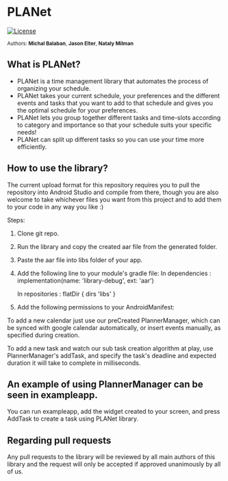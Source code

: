<!--
  Title: PLANet Scheduling Library
  Description: Preference-based automatic schedule planner library for maximum task completion
  Authors: Michal Balaban, Jason Elter, Nataly Milman
  -->

# PLANet 
[![License](https://img.shields.io/badge/License-Apache%202.0-blue.svg)](https://opensource.org/licenses/Apache-2.0)

<sup>Authors: **Michal Balaban**, **Jason Elter**, **Nataly Milman**</sup>

## What is PLANet?
* PLANet is a time management library that automates the process of organizing your schedule.
* PLANet takes your current schedule, your preferences and the different events and tasks that you want to add to that schedule and gives you the optimal schedule for your preferences.
* PLANet lets you group together different tasks and time-slots according to category and importance so that your schedule suits your specific needs!
* PLANet can split up different tasks so you can use your time more efficiently.

## How to use the library?
The current upload format for this repository requires you to pull the repository into Android Studio and compile from there, though you are also welcome to take whichever files you want from this project and to add them to your code in any way you like :)

Steps:
1. Clone git repo.
2. Run the library and copy the created aar file from the generated folder.
3. Paste the aar file into libs folder of your app.
4. Add the following line to your module's gradle file:
   In dependencies :
   implementation(name: 'library-debug', ext: 'aar')
   
   In repositories :
   flatDir {
                             dirs 'libs'
                         }
5. Add the following permissions to your AndroidManifest:

    <uses-permission android:name="android.permission.READ_CALENDAR" />
    <uses-permission android:name="android.permission.WRITE_CALENDAR" />

To add a new calendar just use our preCreated PlannerManager, which can be synced with
google calendar automatically, or insert events manually, as specified during creation.

To add a new task and watch our sub task creation algorithm at play, use PlannerManager's addTask,
and specify the task's deadline and expected duration it will take to complete in milliseconds.

## An example of using PlannerManager can be seen in exampleapp.
You can run exampleapp, add the widget created to your screen, and press AddTask to create a task using PLANet library.


## Regarding pull requests
Any pull requests to the library will be reviewed by all main authors of this library and the request will only be accepted if approved unanimously by all of us.

